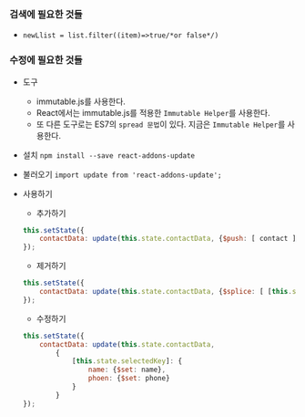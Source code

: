 ### 검색에 필요한 것들
- ```newLlist = list.filter((item)=>true/*or false*/)```

### 수정에 필요한 것들
- 도구
	- immutable.js를 사용한다.
	- React에서는 immutable.js를 적용한 ```Immutable Helper```를 사용한다.
	- 또 다른 도구로는 ES7의 ```spread 문법```이 있다. 지금은 ```Immutable Helper```를 사용한다.

- 설치
```npm install --save react-addons-update```

- 불러오기
```import update from 'react-addons-update';```

- 사용하기
	- 추가하기
	```javascript
	this.setState({
		contactData: update(this.state.contactData, {$push: [ contact ]/*배열 형태로*/});
	});
  ```
	- 제거하기
	```javascript
	this.setState({
		contactData: update(this.state.contactData, {$splice: [ [this.state.selectedKey, 1] ]/*배열 형태로*/})
	});	
	```
	- 수정하기
	```javascript
	this.setState({
		contactData: update(this.state.contactData, 
			{
				[this.state.selectedKey]: {
					name: {$set: name},
					phoen: {$set: phone}
				}
			}
	});	
	```
  
  
